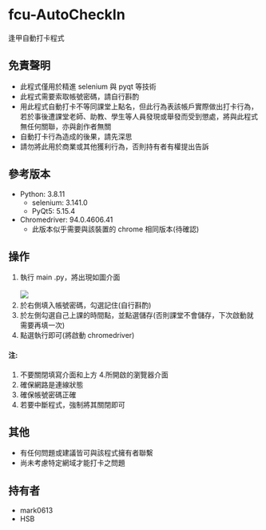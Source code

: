 # fcu-AutoCheckIn

逢甲自動打卡程式

## 免責聲明
- 此程式僅用於精進 selenium 與 pyqt 等技術
- 此程式需要索取帳號密碼，請自行斟酌
- 用此程式自動打卡不等同課堂上點名，但此行為表該帳戶實際做出打卡行為，若於事後遭課堂老師、助教、學生等人員發現或舉發而受到懲處，將與此程式無任何關聯，亦與創作者無關
- 自動打卡行為造成的後果，請先深思
- 請勿將此用於商業或其他獲利行為，否則持有者有權提出告訴

## 參考版本
- Python: 3.8.11
    + selenium: 3.141.0
    + PyQt5: 5.15.4
- Chromedriver: 94.0.4606.41
    + 此版本似乎需要與該裝置的 chrome 相同版本(待確認)

## 操作
1. 執行 main .py，將出現如圖介面<br><br> ![](https://i.imgur.com/saaMZLr.png)
2. 於右側填入帳號密碼，勾選記住(自行斟酌)
3. 於左側勾選自己上課的時間點，並點選儲存(否則課堂不會儲存，下次啟動就需要再填一次)
4. 點選執行即可(將啟動 chromedriver)

#### 注:
1. 不要關閉填寫介面和上方 4.所開啟的瀏覽器介面
2. 確保網路是連線狀態
3. 確保帳號密碼正確
4. 若要中斷程式，強制將其關閉即可

## 其他
- 有任何問題或建議皆可與該程式擁有者聯繫
- 尚未考慮特定網域才能打卡之問題

## 持有者
- mark0613
- HSB
